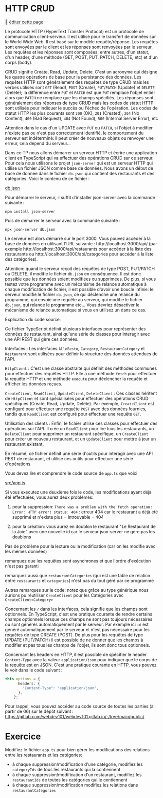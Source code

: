 # HTTP CRUD

:memo: [éditer cette page](https://gitlab.com/-/ide/project/webdev101/webdev101.gitlab.io/edit/main/-/public/15_http/README.md)

Le protocole HTTP (HyperText Transfer Protocol) est un protocole de communication client-serveur. Il est utilisé pour le transfert de données sur le World Wide Web. Il est basé sur le modèle requête/réponse. Les requêtes sont envoyées par le client et les réponses sont renvoyées par le serveur. Les requêtes et les réponses sont composées, entre autres, d'un statut, d'un header, d'une méthode (GET, POST, PUT, PATCH, DELETE, etc) et d'un corps (body).

CRUD signifie Create, Read, Update, Delete. C'est un acronyme qui désigne les quatre opérations de base pour la persistance des données. Les requêtes HTTP sont généralement des requêtes de type CRUD mais les verbes utilisés sont `GET` (Read), `POST` (Create), `PUT`/`PATCH` (Update) et `DELETE` (Delete); la différence entre `PUT` et `PATCH` est que `PUT` remplace l'objet entier alors que `PATCH` ne remplace que les champs spécifiés. Les réponses sont généralement des réponses de type CRUD mais les codes de statut HTTP sont utilisés pour indiquer le succès ou l'échec de l'opération. Les codes de statut HTTP les plus courants sont `200` (OK), `201` (Created), `204` (No Content), `400` (Bad Request), `404` (Not Found), `500` (Internal Server Error), etc

Attention dans le cas d'un UPDATE avec `PUT` ou `PATCH`, si l'objet à modifier n'existe pas ou n'est pas correctement identifié, le comportement du serveur est indéterminé: il peut créer de nouveaux objets ou renvoyer une erreur, cela dépend du serveur... 

Dans ce TP nous allons démarrer un serveur HTTP et écrire une application client en TypeScript qui va effectuer des opérations CRUD sur ce serveur. Pour cela nous utilisons le projet `json-server` qui est un serveur HTTP qui utilise un fichier JSON comme base de données. Nous avons un début de base de donnée dans le fichier `db.json` qui contient des restaurants et des catégories. Voici le contenu de ce fichier :

[db.json](db.json ":include :type=code json")

Pour démarrer le serveur, il suffit d'installer json-server avec la commande suivante :

```terminal
npm install json-server
```

Puis de démarrer le serveur avec la commande suivante :

```terminal
npx json-server db.json
```

Le serveur est alors démarré sur le port 3000. Vous pouvez accéder à la base de données en utilisant l'URL suivante : http://localhost:3000/api/ (par exemple http://localhost:3000/api/restaurants pour accéder à la liste des restaurants ou http://localhost:3000/api/categories pour accéder à la liste des catégories).

Attention: quand le serveur reçoit des requêtes de type POST, PUT/PATCH ou DELETE, il modifie le fichier `db.json` en conséquence. Il est donc possible que les données soient modifiées ou supprimées. De plus, si vous testez votre programme avec un mécanisme de relance automatique à chaque modification de fichier, il est possible d'avoir une boucle infinie: le serveur modifie le fichier `db.json`, ce qui déclenche une relance du programme, qui envoie une requête au serveur, qui modifie le fichier `db.json`, qui relance le programme etc... Vous devriez désactiver le mécanisme de relance automatique si vous en utilisez un dans ce cas.

Explication du code source:

Ce fichier TypeScript définit plusieurs interfaces pour représenter des données de restaurant, ainsi qu'une série de classes pour interagir avec une API REST qui gère ces données.

Interfaces : Les interfaces `AlloResto`, `Category`, `RestaurantCategory` et `Restaurant` sont utilisées pour définir la structure des données attendues de l'API.

`HttpClient` : C'est une classe abstraite qui définit des méthodes communes pour effectuer des requêtes HTTP. Elle a une méthode `fetch` pour effectuer la requête HTTP et une méthode `execute` pour déclencher la requête et afficher les données reçues.

`CreateClient`, `ReadClient`, `UpdateClient`, `DeleteClient` : Ces classes héritent de `HttpClient` et sont spécialisées pour effectuer des opérations CRUD spécifiques (Create, Read, Update, Delete). Par exemple, `CreateClient` est configuré pour effectuer une requête `POST` avec des données fournies, tandis que `ReadClient` est configuré pour effectuer une requête `GET`.

Utilisation des clients : Enfin, le fichier utilise ces classes pour effectuer des opérations sur l'API. Il crée un `ReadClient` pour lire tous les restaurants, un `DeleteClient` pour supprimer un restaurant spécifique, un `CreateClient` pour créer un nouveau restaurant, et un `UpdateClient` pour mettre à jour un restaurant existant.

En résumé, ce fichier définit une série d'outils pour interagir avec une API REST de restaurant, et utilise ces outils pour effectuer une série d'opérations.

Vous devez lire et comprendre le code source de `app.ts` que voici

[src/app.ts](src/app.ts ":include :type=code typescript")

Si vous exécutez une deuxième fois le code, les modifications ayant déjà été effectuées,
vous aurez deux problèmes:

1. pour la suppression:
`There was a problem with the fetch operation:  Error: HTTP error! status: 404` : erreur 404 car le restaurant a déjà été supprimé et n'existe plus = introuvable = 404

1. pour la création:
vous aurez en doublon le restaurant "Le Restaurant de la Joie"
avec une nouvelle id
car le serveur json-server ne gère pas les doublons

Pas de problème pour la lecture ou la modification (car on les modifie avec les mêmes données)


remarquez que les requêtes sont asynchrones
et que l'ordre d'exécution n'est pas garanti

remarquez aussi que `restaurantCategories` (qui est une table de relation entre `restaurants` et `categories`) n'est pas du tout géré par ce programme

Autres remarques sur le code: notez que grâce au type générique <T> nous aurions pu réutiliser `CreateClient` pour les Catégories avec `CreateClient<Category>` 

Concernant les `?` dans les interfaces, cela signifie que les champs sont optionnels. En TypeScript, c'est une pratique courante de rendre certains champs optionnels lorsque ces champs ne sont pas toujours nécessaires ou sont générés automatiquement par le serveur. Par exemple ici `id` est généré automatiquement par le serveur et n'est pas nécessaire pour les requêtes de type CREATE (POST). De plus pour les requêtes de type UPDATE (PUT/PATCH) il est possible de ne donner que les champs à modifier et pas tous les champs de l'objet, ils sont donc tous optionnels. 

Concernant les headers en HTTP, il est possible de spécifier le header `Content-Type` avec la valeur `application/json` pour indiquer que le corps de la requête est en JSON. C'est une pratique courante en HTTP, vous pouvez le voir dans le code suivant :

```typescript
this.options = {
      headers: {
        "Content-Type": "application/json",
      },
    };
```

Pour rappel, vous pouvez accéder au code source de toutes les parties (à partir de 06) sur le dépôt suivant : https://gitlab.com/webdev101/webdev101.gitlab.io/-/tree/main/public/

# Exercice

Modifiez le fichier `app.ts` pour bien gérer les modifications des relations entre les restaurants et les catégories:

- à chaque suppression/modification d'une catégorie, modifiez les `categoryIds` de tous les restaurants qui la contiennent
- à chaque suppression/modification d'un restaurant, modifiez les `restaurantIds` de toutes les catégories qui le contiennent
- à chaque suppression/modification modifiez les relations dans `restaurantCategories`
